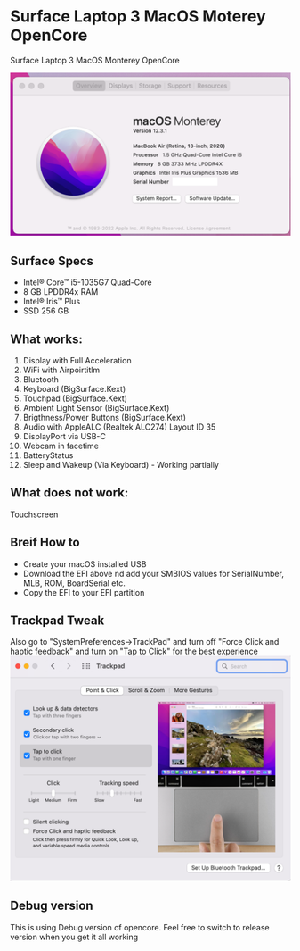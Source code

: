# Surface Laptop 3 MacOS Moterey OpenCore
Surface Laptop 3 MacOS Monterey OpenCore

![SL3](https://github.com/rchiruma/SurfaceLaptop3-OpenCore/blob/main/SLP3.png)

## Surface Specs

* Intel® Core™ i5-1035G7 Quad-Core
* 8 GB LPDDR4x RAM
* Intel® Iris™ Plus
* SSD 256 GB


## What works:

1. Display with Full Acceleration
2. WiFi with Airpoirtitlm
3. Bluetooth
4. Keyboard (BigSurface.Kext)
5. Touchpad (BigSurface.Kext)
6. Ambient Light Sensor (BigSurface.Kext)
7. Brigthness/Power Buttons (BigSurface.Kext)
8. Audio with AppleALC (Realtek	ALC274) Layout ID 35
9. DisplayPort via USB-C
10. Webcam in facetime
11. BatteryStatus
12. Sleep and Wakeup (Via Keyboard) - Working partially

## What does not work:

Touchscreen

## Breif How to
- Create your macOS installed USB
- Download the EFI above nd add your SMBIOS values for SerialNumber, MLB, ROM, BoardSerial etc.
- Copy the EFI to your EFI partition

## Trackpad Tweak
Also go to "SystemPreferences->TrackPad" and turn off "Force Click and haptic feedback" and turn on "Tap to Click" for the best experience
![Trackpad Tweak](https://github.com/rchiruma/SurfaceLaptop3-OpenCore/blob/main/Trackpad.png)

## Debug version
This is using Debug version of opencore. Feel free to switch to release version when you get it all working
